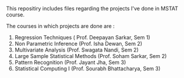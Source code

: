 This repositiry includes files regarding the projects I've done in MSTAT course.

The courses in which projects are done are :

1. Regression Techniques ( Prof. Deepayan Sarkar, Sem 1)
2. Non Parametric Inference (Prof. Isha Dewan, Sem 2)
3. Multivariate Analysis (Prof. Swagata Nandi, Sem 2)
4. Large Sample Statistical Methods (Prof. Soham Sarkar, Sem 2)
5. Pattern Recognition (Prof. Jayant Jha, Sem 3)
6. Statistical Computing I (Prof. Sourabh Bhattacharya, Sem 3)
